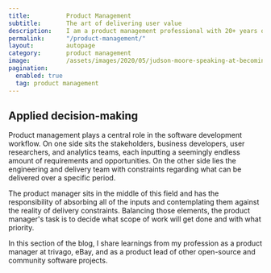 ```yaml
---
title: 			Product Management
subtitle: 		The art of delivering user value
description: 	I am a product management professional with 20+ years of experience. Here are some best practices I've picked up along the way
permalink: 		"/product-management/"
layout: 		autopage
category: 		product management
image: 			/assets/images/2020/05/judson-moore-speaking-at-becoming-ebay-in-berlin.jpg
pagination: 
  enabled: true
  tag: product management
---
```



## Applied decision-making 

Product management plays a central role in the software development workflow. On one side sits the stakeholders, business developers, user researchers, and analytics teams, each inputting a seemingly endless amount of requirements and opportunities. On the other side lies the engineering and delivery team with constraints regarding what can be delivered over a specific period. 

The product manager sits in the middle of this field and has the responsibility of absorbing all of the inputs and contemplating them against the reality of delivery constraints. Balancing those elements, the product manager's task is to decide what scope of work will get done and with what priority.

In this section of the blog, I share learnings from my profession as a product manager at trivago, eBay, and as a product lead of other open-source and community software projects.
